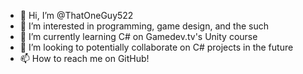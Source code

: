 - 👋 Hi, I’m @ThatOneGuy522
- 👀 I’m interested in programming, game design, and the such
- 🌱 I’m currently learning C# on Gamedev.tv's Unity course
- 💞️ I’m looking to potentially collaborate on C# projects in the future
- 📫 How to reach me on GitHub!

<!---
ThatOneGuy522/ThatOneGuy522 is a ✨ special ✨ repository because its `README.md` (this file) appears on your GitHub profile.
You can click the Preview link to take a look at your changes.
--->
